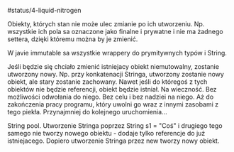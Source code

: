 #status/4-liquid-nitrogen

Obiekty, których stan nie może ulec zmianie po ich utworzeniu. Np. wszystkie ich pola sa oznaczone jako finalne i prywatne i nie ma żadnego settera, dzięki któremu można by je zmienić.

W javie immutable sa wszystkie wrappery do prymitywnych typów i String.

Jeśli będzie się chciało zmienić istniejacy obiekt niemutowalny, zostanie utworzony nowy. Np. przy konkatenacji Stringa, utworzony zostanie nowy obiekt, ale stary zostanie zachowany. Nawet jeśli do któregoś z tych obiektów nie będzie referencji, obiekt będzie istniał. Na wieczność. Bez możliwości odwołania do niego. Bez celu i bez nadziei na niego. Aż do zakończenia pracy programu, który uwolni go wraz z innymi zasobami z tego piekła. Przynajmniej do kolejnego uruchomienia...

String pool. Utworzenie Stringa poprzez String s1 = "Coś" i drugiego tego samego nie tworzy nowego obiektu - dodaje tylko referencje do już istniejacego. Dopiero utworzenie Stringa przez new tworzy nowy obiekt.